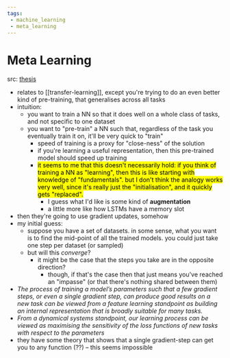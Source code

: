 ```yaml
---
tags:
 - machine_learning
 - meta_learning
---
```


# Meta Learning

src: [thesis](https://www2.eecs.berkeley.edu/Pubs/TechRpts/2018/EECS-2018-105.pdf)

- relates to [[transfer-learning]], except you're trying to do an even better kind of pre-training, that generalises across all tasks
- intuition:
    - you want to train a NN so that it does well on a whole class of tasks, and not specific to one dataset
    - you want to "pre-train" a NN such that, regardless of the task you eventually train it on, it'll be very quick to "train"
        - speed of training is a proxy for "close-ness" of the solution
        - if you're learning a useful representation, then this pre-trained model should speed up training
        - <mark>it seems to me that this doesn't necessarily hold: if you think of training a NN as "learning", then this is like starting with knowledge of "fundamentals". but I don't think the analogy works very well, since it's really just the "initialisation", and it quickly gets "replaced".</mark>
            - I guess what I'd like is some kind of **augmentation**
            - a little more like how LSTMs have a memory slot
- then they're going to use gradient updates, somehow
- my initial guess:
    - suppose you have a set of datasets. in some sense, what you want is to find the mid-point of all the trained models. you could just take one step per dataset (or sampled)
    - but will this *converge*?
        - it might be the case that the steps you take are in the opposite direction?
            - though, if that's the case then that just means you've reached an "impasse" (or that there's nothing shared between them)
- *The process of training a model’s parameters such that a few gradient steps, or even a single gradient step, can produce good results on a new task can be viewed from a feature learning standpoint as building an internal representation that is broadly suitable for many tasks.*
- *From a dynamical systems standpoint, our learning process can be viewed as maximising the sensitivity of the loss functions of new tasks with respect to the parameters*
- they have some theory that shows that a single gradient-step can get you to any function (??) – this seems impossible